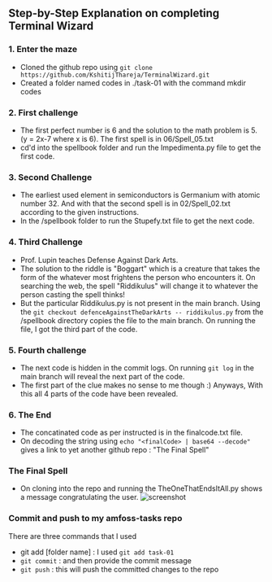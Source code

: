 ## Step-by-Step Explanation on completing Terminal Wizard

### 1. Enter the maze
- Cloned the github repo using `git clone https://github.com/KshitijThareja/TerminalWizard.git`
- Created a folder named codes in ./task-01 with the command mkdir codes


### 2. First challenge
- The first perfect number is 6 and the solution to the math problem is 5. (y = 2x-7 where x is 6). The first spell is in 06/Spell_05.txt
- cd'd into the spellbook folder and run the Impedimenta.py file to get the first code.

### 3. Second Challenge
- The earliest used element in semiconductors is Germanium with atomic number 32. And with that the second spell is in 02/Spell_02.txt according to the given instructions.
- In the /spellbook folder to run the Stupefy.txt file to get the next code.

### 4. Third Challenge
- Prof. Lupin teaches Defense Against Dark Arts.
- The solution to the riddle is "Boggart" which is a creature that takes the form of the whatever most frightens the person who encounters it. On searching the web, the spell "Riddikulus" will change it to whatever the person casting the spell thinks!
- But the particular Riddikulus.py is not present in the main branch. Using the `git checkout defenceAgainstTheDarkArts -- riddikulus.py` from the /spellbook directory copies the file to the main branch. On running the file, I got the third part of the code.

### 5. Fourth challenge 
- The next code is hidden in the commit logs. On running `git log` in the main branch will reveal the next part of the code.
- The first part of the clue makes no sense to me though :) Anyways, With this all 4 parts of the code have been revealed.

### 6. The End
- The concatinated code as per instructed is in the finalcode.txt file. 
- On decoding the string using `echo "<finalCode> | base64 --decode"` gives a link to yet another github repo : "The Final Spell"

### The Final Spell
- On cloning into the repo and running the TheOneThatEndsItAll.py shows a message congratulating the user.
![screenshot](https://ik.imagekit.io/beats/attachments/1693024471513_17550.png)



### Commit and push to my amfoss-tasks repo
There are three commands that I used
- git add [folder name] : I used `git add task-01`
- `git commit` : and then provide the commit message
- `git push` : this will push the committed changes to the repo
